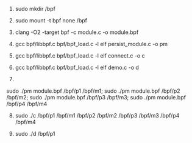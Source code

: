 1. sudo mkdir /bpf

2. sudo mount -t bpf none /bpf

3. clang -O2 -target bpf -c module.c -o module.bpf

4. gcc bpf/libbpf.c bpf/bpf_load.c -l elf persist_module.c -o pm

5. gcc bpf/libbpf.c bpf/bpf_load.c -l elf connect.c -o c

6. gcc bpf/libbpf.c bpf/bpf_load.c -l elf demo.c -o d

7. 
sudo ./pm module.bpf /bpf/p1 /bpf/m1; 
sudo ./pm module.bpf /bpf/p2 /bpf/m2; 
sudo ./pm module.bpf /bpf/p3 /bpf/m3; 
sudo ./pm module.bpf /bpf/p4 /bpf/m4

8. sudo ./c /bpf/p1 /bpf/m1 /bpf/p2 /bpf/m2 /bpf/p3 /bpf/m3 /bpf/p4 /bpf/m4

9. sudo ./d /bpf/p1
